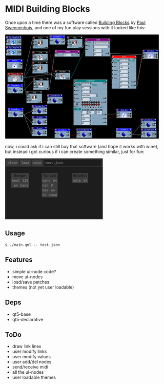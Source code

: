 # MIDI Building Blocks

Once upon a time there was a software called [Building Blocks](https://web.archive.org/web/20051102002557/http://www.midiworld.org/users/aureality/products/buildingblocks/buildingblocks.html) by [Paul Swennenhuis](https://soundcloud.com/aureality-1), and one of my fun play sessions with it looked like this:

![bb](bb.gif?raw=true)

now, i could ask if i can still buy that software (and hope it works with wine), but instead i got curious if i can create something similar, just for fun:

![mbb](mbb.png?raw=true)

## Usage

```
$ ./main.qml -- test.json
```

## Features

- simple ui-node code?
- move ui-nodes
- load/save patches
- themes (not yet user loadable)

## Deps

- qt5-base
- qt5-declarative

## ToDo

- draw link lines
- user modify links
- user modify values
- user add/del nodes
- send/receive midi
- all the ui-nodes
- user loadable themes
